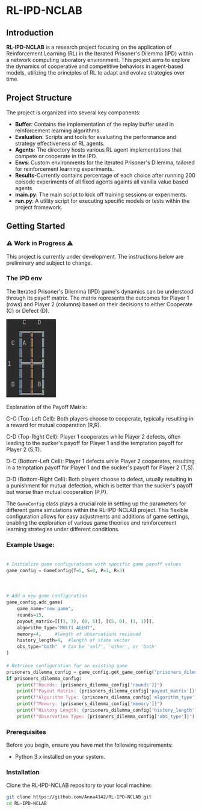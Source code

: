 # RL-IPD-NCLAB

## Introduction

**RL-IPD-NCLAB** is a research project focusing on the application of Reinforcement Learning (RL) in the Iterated Prisoner's Dilemma (IPD) within a network computing laboratory environment. This project aims to explore the dynamics of cooperative and competitive behaviors in agent-based models, utilizing the principles of RL to adapt and evolve strategies over time.

## Project Structure

The project is organized into several key components:

- **Buffer**: Contains the implementation of the replay buffer used in reinforcement learning algorithms.
- **Evaluation**: Scripts and tools for evaluating the performance and strategy effectiveness of RL agents.
- **Agents**: The directory hosts various RL agent implementations that compete or cooperate in the IPD.
- **Envs**: Custom environments for the Iterated Prisoner's Dilemma, tailored for reinforcement learning experiments.
- **Results**-Currently contains percentage of each choice after running 200 episode experiments of all fixed agents againts all vanilla value based agents
- **main.py**: The main script to kick off training sessions or experiments.
- **run.py**: A utility script for executing specific models or tests within the project framework.

## Getting Started


### :warning: Work in Progress :warning:

This project is currently under development. The instructions below are preliminary and subject to change.
### The IPD env

The Iterated Prisoner's Dilemma (IPD) game's dynamics can be understood through its payoff matrix. The matrix represents the outcomes for Player 1 (rows) and Player 2 (columns) based on their decisions to either Cooperate (C) or Defect (D).

![1D Environment](images_rl/one_d_game.png)

Explanation of the Payoff Matrix:

C-C (Top-Left Cell): Both players choose to cooperate, typically resulting in a reward for mutual cooperation (R,R).

C-D (Top-Right Cell): Player 1 cooperates while Player 2 defects, often leading to the sucker's payoff for Player 1 and the temptation payoff for Player 2 (S,T).

D-C (Bottom-Left Cell): Player 1 defects while Player 2 cooperates, resulting in a temptation payoff for Player 1 and the sucker's payoff for Player 2 (T,S).

D-D (Bottom-Right Cell): Both players choose to defect, usually resulting in a punishment for mutual defection, which is better than the sucker's payoff but worse than mutual cooperation (P,P).

The `GameConfig` class plays a crucial role in setting up the parameters for different game simulations within the RL-IPD-NCLAB project. This flexible configuration allows for easy adjustments and additions of game settings, enabling the exploration of various game theories and reinforcement learning strategies under different conditions.



### Example Usage:

```python

# Initialize game configurations with specific game payoff values
game_config = GameConfig(T=5, S=0, P=1, R=3)



# Add a new game configuration
game_config.add_game(
    game_name="new_game",
    rounds=15,
    payout_matrix=[[(3, 3), (0, 5)], [(5, 0), (1, 1)]],
    algorithm_type="MULTI AGENT",
    memory=4,     #length of observations recieved
    history_length=4,  #length of state vector
    obs_type="both"  # Can be 'self', 'other', or 'both'
)

# Retrieve configuration for an existing game
prisoners_dilemma_config = game_config.get_game_config("prisoners_dilemma")
if prisoners_dilemma_config:
    print(f"Rounds: {prisoners_dilemma_config['rounds']}")
    print(f"Payout Matrix: {prisoners_dilemma_config['payout_matrix']}")
    print(f"Algorithm Type: {prisoners_dilemma_config['algorithm_type']}")
    print(f"Memory: {prisoners_dilemma_config['memory']}")
    print(f"History Length: {prisoners_dilemma_config['history_length']}")
    print(f"Observation Type: {prisoners_dilemma_config['obs_type']}")

```
### Prerequisites

Before you begin, ensure you have met the following requirements:

- Python 3.x installed on your system.

### Installation

Clone the RL-IPD-NCLAB repository to your local machine:

```bash
git clone https://github.com/Anna4142/RL-IPD-NCLAB.git
cd RL-IPD-NCLAB
